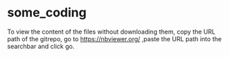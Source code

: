 # some_coding

To view the content of the files without downloading them, copy the URL path of the gitrepo, go to https://nbviewer.org/ ,paste the URL path into the searchbar  and click go.